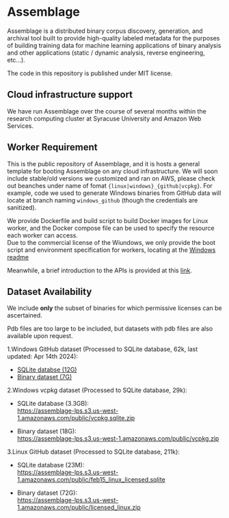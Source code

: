# Assemblage

Assemblage is a distributed binary corpus discovery, generation, and archival tool built to provide high-quality labeled metadata for the purposes of building training data for machine learning applications of binary analysis and other applications (static / dynamic analysis, reverse engineering, etc...).

The code in this repository is published under MIT license.

## Cloud infrastructure support

We have run Assemblage over the course of several months within the research computing cluster at Syracuse University and Amazon Web Services. 

## Worker Requirement

This is the public repository of Assemblage, and it is hosts a general template for booting Assemblage on any cloud infrastructure. We will soon include stable/old versions we customized and ran on AWS, please check out beanches under name of fomat `{linux|windows}_{github|vcpkg}`. For example, code we used to generate Windows binaries from GitHub data will locate at branch naming `windows_github` (though the credentials are sanitized).

We provide Dockerfile and build script to build Docker images for Linux worker, and the Docker compose file can be used to specify the resource each worker can access.  
Due to the commercial license of the Wiundows, we only provide the boot script and environment specification for workers, locating at the [Windows readme](assemblage/windows/README.md)

Meanwhile, a brief introduction to the APIs is provided at this [link](assemblage/README.md).

## Dataset Availability

We include __only__ the subset of binaries for which permissive licenses can be ascertained. 

Pdb files are too large to be included, but datasets with pdb files are also available upon request.

1.Windows GitHub dataset (Processed to SQLite database, 62k, last updated: Apr 14th 2024):  
*   [SQLite databse (12G)](https://huggingface.co/datasets/changliu8541/Assemblage_PE/resolve/main/winpe.sqlite.zip)
*   [Binary dataset (7G)](https://huggingface.co/datasets/changliu8541/Assemblage_PE/resolve/main/binaries.zip)

2.Windows vcpkg dataset (Processed to SQLite database, 29k):

*   SQLite database (3.3GB):  
https://assemblage-lps.s3.us-west-1.amazonaws.com/public/vcpkg.sqlite.zip

*   Binary dataset (18G):  
https://assemblage-lps.s3.us-west-1.amazonaws.com/public/vcpkg.zip

3.Linux GitHub dataset (Processed to SQLite database, 211k):

*   SQLite database (23M):  
https://assemblage-lps.s3.us-west-1.amazonaws.com/public/feb15_linux_licensed.sqlite

*   Binary dataset (72G):  
https://assemblage-lps.s3.us-west-1.amazonaws.com/public/licensed_linux.zip

